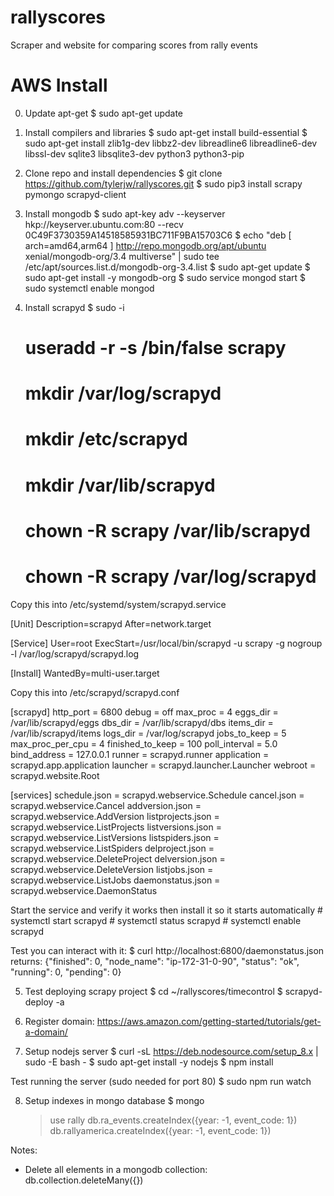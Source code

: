 # rallyscores
Scraper and website for comparing scores from rally events

# AWS Install

0. Update apt-get
    $ sudo apt-get update
1. Install compilers and libraries
    $ sudo apt-get install build-essential
    $ sudo apt-get install zlib1g-dev libbz2-dev libreadline6 libreadline6-dev libssl-dev sqlite3 libsqlite3-dev python3 python3-pip

2. Clone repo and install dependencies
    $ git clone https://github.com/tylerjw/rallyscores.git
    $ sudo pip3 install scrapy pymongo scrapyd-client

3. Install mongodb
    $ sudo apt-key adv --keyserver hkp://keyserver.ubuntu.com:80 --recv 0C49F3730359A14518585931BC711F9BA15703C6
    $ echo "deb [ arch=amd64,arm64 ] http://repo.mongodb.org/apt/ubuntu xenial/mongodb-org/3.4 multiverse" | sudo tee /etc/apt/sources.list.d/mongodb-org-3.4.list
    $ sudo apt-get update
    $ sudo apt-get install -y mongodb-org
    $ sudo service mongod start
    $ sudo systemctl enable mongod

4. Install scrapyd
    $ sudo -i
    # useradd -r -s /bin/false scrapy
    # mkdir /var/log/scrapyd
    # mkdir /etc/scrapyd
    # mkdir /var/lib/scrapyd
    # chown -R scrapy /var/lib/scrapyd
    # chown -R scrapy /var/log/scrapyd

Copy this into /etc/systemd/system/scrapyd.service

[Unit]
Description=scrapyd
After=network.target

[Service]
User=root
ExecStart=/usr/local/bin/scrapyd -u scrapy -g nogroup -l /var/log/scrapyd/scrapyd.log

[Install]
WantedBy=multi-user.target

Copy this into /etc/scrapyd/scrapyd.conf

[scrapyd]
http_port  = 6800
debug      = off
max_proc  = 4
eggs_dir   = /var/lib/scrapyd/eggs
dbs_dir    = /var/lib/scrapyd/dbs
items_dir  = /var/lib/scrapyd/items
logs_dir   = /var/log/scrapyd
jobs_to_keep = 5
max_proc_per_cpu = 4
finished_to_keep = 100
poll_interval = 5.0
bind_address = 127.0.0.1
runner      = scrapyd.runner
application = scrapyd.app.application
launcher    = scrapyd.launcher.Launcher
webroot     = scrapyd.website.Root

[services]
schedule.json     = scrapyd.webservice.Schedule
cancel.json       = scrapyd.webservice.Cancel
addversion.json   = scrapyd.webservice.AddVersion
listprojects.json = scrapyd.webservice.ListProjects
listversions.json = scrapyd.webservice.ListVersions
listspiders.json  = scrapyd.webservice.ListSpiders
delproject.json   = scrapyd.webservice.DeleteProject
delversion.json   = scrapyd.webservice.DeleteVersion
listjobs.json     = scrapyd.webservice.ListJobs
daemonstatus.json = scrapyd.webservice.DaemonStatus

Start the service and verify it works then install it so it starts automatically
    # systemctl start scrapyd
    # systemctl status scrapyd
    # systemctl enable scrapyd

Test you can interact with it:
    $ curl http://localhost:6800/daemonstatus.json
returns:
{"finished": 0, "node_name": "ip-172-31-0-90", "status": "ok", "running": 0, "pending": 0}

5. Test deploying scrapy project
    $ cd ~/rallyscores/timecontrol
    $ scrapyd-deploy -a

6. Register domain:
https://aws.amazon.com/getting-started/tutorials/get-a-domain/

7. Setup nodejs server
    $ curl -sL https://deb.nodesource.com/setup_8.x | sudo -E bash -
    $ sudo apt-get install -y nodejs
    $ npm install

Test running the server (sudo needed for port 80)
    $ sudo npm run watch

8. Setup indexes in mongo database
    $ mongo
    > use rally
    > db.ra_events.createIndex({year: -1, event_code: 1})
    > db.rallyamerica.createIndex({year: -1, event_code: 1})

Notes:
+ Delete all elements in a mongodb collection:
    db.collection.deleteMany({})




